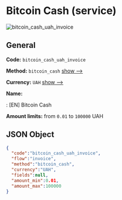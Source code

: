 
# Bitcoin Cash (service) 
![bitcoin_cash_uah_invoice](https://static.openfintech.io/payment_methods/bitcoin_cash_uah_invoice/logo.svg?w=400&c=v0.59.26#w200)  

## General 
 
**Code:** `bitcoin_cash_uah_invoice` 
 
**Method:** `bitcoin_cash` 
 [show -->](/payment-methods/bitcoin_cash/) 
 
**Currency:** `UAH` [show -->](/currencies/UAH/) 
 
**Name:** 
 
:	[EN] Bitcoin Cash 
 
**Amount limits:** from `0.01` to `100000` UAH 

## JSON Object 

```json
{
  "code":"bitcoin_cash_uah_invoice",
  "flow":"invoice",
  "method":"bitcoin_cash",
  "currency":"UAH",
  "fields":null,
  "amount_min":0.01,
  "amount_max":100000
}
```  
